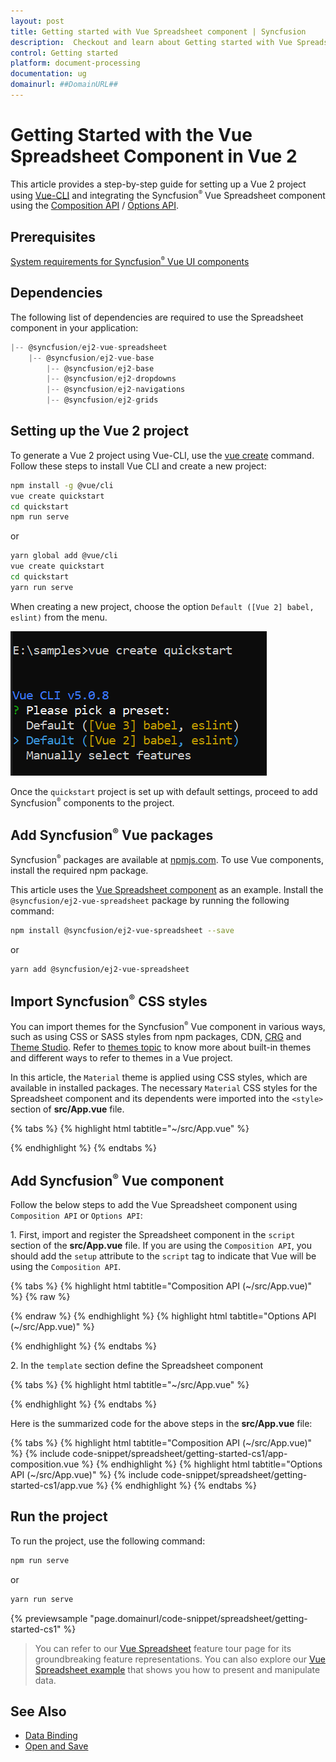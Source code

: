 ```yaml
---
layout: post
title: Getting started with Vue Spreadsheet component | Syncfusion
description:  Checkout and learn about Getting started with Vue Spreadsheet component of Syncfusion Essential JS 2 and more details.
control: Getting started 
platform: document-processing
documentation: ug
domainurl: ##DomainURL##
---
```


# Getting Started with the Vue Spreadsheet Component in Vue 2

This article provides a step-by-step guide for setting up a Vue 2 project using [Vue-CLI](https://cli.vuejs.org/) and integrating the Syncfusion<sup style="font-size:70%">&reg;</sup> Vue Spreadsheet component using the [Composition API](https://vuejs.org/guide/introduction.html#composition-api) / [Options API](https://vuejs.org/guide/introduction.html#options-api).

## Prerequisites

[System requirements for Syncfusion<sup style="font-size:70%">&reg;</sup> Vue UI components](https://ej2.syncfusion.com/vue/documentation/system-requirements/)

## Dependencies

The following list of dependencies are required to use the Spreadsheet component in your application:

```js
|-- @syncfusion/ej2-vue-spreadsheet
    |-- @syncfusion/ej2-vue-base
        |-- @syncfusion/ej2-base
        |-- @syncfusion/ej2-dropdowns
        |-- @syncfusion/ej2-navigations
        |-- @syncfusion/ej2-grids
```

## Setting up the Vue 2 project

To generate a Vue 2 project using Vue-CLI, use the [vue create](https://cli.vuejs.org/#getting-started) command. Follow these steps to install Vue CLI and create a new project:

```bash
npm install -g @vue/cli
vue create quickstart
cd quickstart
npm run serve
```

or

```bash
yarn global add @vue/cli
vue create quickstart
cd quickstart
yarn run serve
```

When creating a new project, choose the option `Default ([Vue 2] babel, eslint)` from the menu.

![Vue 2 project](./images/vue2-terminal.png)

Once the `quickstart` project is set up with default settings, proceed to add Syncfusion<sup style="font-size:70%">&reg;</sup> components to the project.

## Add Syncfusion<sup style="font-size:70%">&reg;</sup> Vue packages

Syncfusion<sup style="font-size:70%">&reg;</sup> packages are available at [npmjs.com](https://www.npmjs.com/search?q=ej2-vue). To use Vue components, install the required npm package.

This article uses the [Vue Spreadsheet component](https://www.syncfusion.com/vue-components/vue-spreadsheet) as an example. Install the `@syncfusion/ej2-vue-spreadsheet` package by running the following command:

```bash
npm install @syncfusion/ej2-vue-spreadsheet --save
```
or

```bash
yarn add @syncfusion/ej2-vue-spreadsheet
```

## Import Syncfusion<sup style="font-size:70%">&reg;</sup> CSS styles

You can import themes for the Syncfusion<sup style="font-size:70%">&reg;</sup> Vue component in various ways, such as using CSS or SASS styles from npm packages, CDN, [CRG](https://ej2.syncfusion.com/javascript/documentation/common/custom-resource-generator/) and [Theme Studio](https://ej2.syncfusion.com/vue/documentation/appearance/theme-studio/). Refer to [themes topic](https://ej2.syncfusion.com/vue/documentation/appearance/theme/) to know more about built-in themes and different ways to refer to themes in a Vue project.

In this article, the `Material` theme is applied using CSS styles, which are available in installed packages. The necessary `Material` CSS styles for the Spreadsheet component and its dependents were imported into the `<style>` section of **src/App.vue** file.

{% tabs %}
{% highlight html tabtitle="~/src/App.vue" %}

<style>
  @import '../node_modules/@syncfusion/ej2-base/styles/material.css';  
  @import '../node_modules/@syncfusion/ej2-buttons/styles/material.css';  
  @import '../node_modules/@syncfusion/ej2-dropdowns/styles/material.css';  
  @import '../node_modules/@syncfusion/ej2-inputs/styles/material.css';  
  @import '../node_modules/@syncfusion/ej2-navigations/styles/material.css';
  @import '../node_modules/@syncfusion/ej2-popups/styles/material.css';
  @import '../node_modules/@syncfusion/ej2-splitbuttons/styles/material.css';
  @import '../node_modules/@syncfusion/ej2-grids/styles/material.css';
  @import "../node_modules/@syncfusion/ej2-vue-spreadsheet/styles/material.css";
</style>

{% endhighlight %}
{% endtabs %}

## Add Syncfusion<sup style="font-size:70%">&reg;</sup> Vue component

Follow the below steps to add the Vue Spreadsheet component using `Composition API` or `Options API`:

1\. First, import and register the Spreadsheet component in the `script` section of the **src/App.vue** file. If you are using the `Composition API`, you should add the `setup` attribute to the `script` tag to indicate that Vue will be using the `Composition API`.

{% tabs %}
{% highlight html tabtitle="Composition API (~/src/App.vue)" %}
{% raw %}

<script setup>
import { SpreadsheetComponent as EjsSpreadsheet } from "@syncfusion/ej2-vue-spreadsheet";
</script>

{% endraw %}
{% endhighlight %}
{% highlight html tabtitle="Options API (~/src/App.vue)" %}

<script>
import { SpreadsheetComponent } from "@syncfusion/ej2-vue-spreadsheet";

export default {
   name: "App",
   components: {
      'ejs-spreadsheet': SpreadsheetComponent
   }
}
</script>

{% endhighlight %}
{% endtabs %}

2\. In the `template` section define the Spreadsheet component

{% tabs %}
{% highlight html tabtitle="~/src/App.vue" %}

<template>
   <ejs-spreadsheet></ejs-spreadsheet>
</template>

{% endhighlight %}
{% endtabs %}

Here is the summarized code for the above steps in the **src/App.vue** file:

{% tabs %}
{% highlight html tabtitle="Composition API (~/src/App.vue)" %}
{% include code-snippet/spreadsheet/getting-started-cs1/app-composition.vue %}
{% endhighlight %}
{% highlight html tabtitle="Options API (~/src/App.vue)" %}
{% include code-snippet/spreadsheet/getting-started-cs1/app.vue %}
{% endhighlight %}
{% endtabs %}

## Run the project

To run the project, use the following command:

```bash
npm run serve
```

or

```bash
yarn run serve
```
        
{% previewsample "page.domainurl/code-snippet/spreadsheet/getting-started-cs1" %}

> You can refer to our [Vue Spreadsheet](https://www.syncfusion.com/vue-ui-components/vue-spreadsheet) feature tour page for its groundbreaking feature representations. You can also explore our [Vue Spreadsheet example](https://ej2.syncfusion.com/vue/demos/#/material/spreadsheet/default.html) that shows you how to present and manipulate data.

## See Also

* [Data Binding](./data-binding)
* [Open and Save](./open-save)